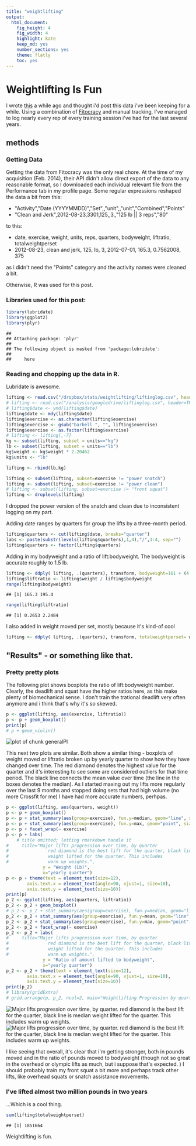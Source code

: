 ```yaml
---
title: "weightlifting"
output:
  html_document:
    fig_height: 4
    fig_width: 4
    highlight: kate
    keep_md: yes
    number_sections: yes
    theme: flatly
    toc: yes
---
```



# Weightlifting Is Fun

I wrote [this](http://aarongonzales.net/2014/08/blackboxfitness/) a while ago and thought i'd post this data i've been keeping for a while. Using a combination of [Fitocracy](http://www.fitocracy.com/profile/aaron_gonzales/) and manual tracking, I've managed to log nearly every rep of every training session i've had for the last several years. 

## methods
### Getting Data
Getting the data from Fitocracy was the only real chore. At the time of my acquisition (Feb. 2014), their API didn't allow direct export of the data to any reasonable format, so I downloaded each individual relevant file from the Performance tab in my profile page. Some regular expressions reshaped the data a bit from this:

* "Activity","Date (YYYYMMDD)","Set",,"unit",,"unit","Combined","Points"
* "Clean and Jerk",2012-08-23,3301,125,,3,,"125 lb || 3 reps","80"

to this:

* date, exercise, weight, units, reps, quarters, bodyweight, liftratio, totalweightperset
* 2012-08-23, clean and jerk, 125, lb, 3, 2012-07-01, 165.3, 0.7562008, 375

as i didn't need the "Points" category and the activity names were cleaned a bit. 

Otherwise, R was used for this post. 
### Libraries used for this post:

```r
library(lubridate)
library(ggplot2)
library(plyr)
```

```
## 
## Attaching package: 'plyr'
## 
## The following object is masked from 'package:lubridate':
## 
##     here
```

### Reading and chopping up the data in R.

Lubridate is awesome. 

```r
lifting <- read.csv("/dropbox/stats/weightlifting/liftinglog.csv", header=TRUE)
# lifting <- read.csv("/analysis/googledrive/liftinglog.csv", header=TRUE)
# lifting$date <- ymd(lifting$date)
lifting$date <- mdy(lifting$date)
lifting$exercise <- as.character(lifting$exercise)
lifting$exercise <- gsub("barbell ", "", lifting$exercise)
lifting$exercise <- as.factor(lifting$exercise)
# lifting <- lifting[,-7]
kg <- subset(lifting, subset = units=="kg")
lb <- subset(lifting, subset = units=="lb")
kg$weight <- kg$weight * 2.20462
kg$units <- "lb"

lifting <- rbind(lb,kg)

lifting <- subset(lifting, subset=exercise != "power snatch") 
lifting <- subset(lifting, subset=exercise != "power clean") 
# lifting <- subset(lifting, subset=exercise != "front squat") 
lifting <- droplevels(lifting)
```
I dropped the power version of the snatch and clean due to inconsistent logging on my part.

Adding date ranges by quarters for group the lifts by a three-month period.

```r
lifting$quarters <- cut(lifting$date, breaks="quarter")
labs <- paste(substr(levels(lifting$quarters),1,4),"/",1:4, sep="")
lifting$quarters <- factor(lifting$quarters) 
```

Adding in my bodyweight and a ratio of lift:bodyweight. The bodyweight is accurate roughly to 1.5 lb. 

```r
lifting <- ddply( lifting, .(quarters), transform, bodyweight=161 + (4.3*as.numeric(quarters)))
lifting$liftratio <- lifting$weight / lifting$bodyweight
range(lifting$bodyweight)
```

```
## [1] 165.3 195.4
```

```r
range(lifting$liftratio)
```

```
## [1] 0.2653 2.2484
```


I also added in weight moved per set, mostly because it's kind-of cool

```r
lifting <- ddply( lifting, .(quarters), transform, totalweightperset= weight*reps)
```


## "Results" - or something like that.
### Pretty pretty plots
The following plot shows boxplots the ratio of lift:bodyweight number. Clearly, the deadlift and squat have the higher ratios here, as this make plenty of biomechanical sense. I don't train the trational deadlift very often anymore and i think that's why it's so skewed.

```r
p <- ggplot(lifting, aes(exercise, liftratio))
p <- p + geom_boxplot()
print(p)
# p + geom_violin()
```

<img src="figure/minimal-generalPl.png" title="plot of chunk generalPl" alt="plot of chunk generalPl" style="display: block; margin: auto;" />



This next two plots are similar. Both show a similar thing - boxplots of 
weight moved or liftratio broken up by yearly quarter to show how they 
have changed over time. The red diamond denotes the highest value for the 
quarter and it's interesting to see some are considered outliers for that time period. 
The black line connects the mean value over time (the line in the boxes denotes the median). 
As I started maxing out my lifts more regularly over the last 9 months and stopped 
doing sets that had high volume (no more Crossfit for me) I have had more accurate numbers, perhpas.  



```r
p <- ggplot(lifting, aes(quarters, weight))
p <- p + geom_boxplot()
p <- p + stat_summary(aes(group=exercise), fun.y=median, geom="line", size=1.5)
p <- p + stat_summary(aes(group=exercise), fun.y=max, geom="point", size=2, shape=23, fill="red")
p <- p + facet_wrap(~ exercise)
p <- p + labs(
    # title omitted; letting rmarkdown handle it
#     title="Major lifts progression over time, by quarter  
#               red diamond is the best lift for the quarter, black line is median
#               weight lifted for the quarter. This includes
#               warm up weights.", 
              y = "Weight (Lb)", 
              x="yearly quarter")
p <- p + theme(text = element_text(size=12),
        axis.text.x = element_text(angle=90, vjust=1, size=10),
        axis.text.y = element_text(size=10))
print(p)
p_2 <- ggplot(lifting, aes(quarters, liftratio))
p_2 <- p_2 + geom_boxplot()
# p_2 <- p_2 + stat_summary(aes(group=exercise), fun.y=median, geom="line", size=2)
p_2 <- p_2 + stat_summary(aes(group=exercise), fun.y=mean, geom="line", size=1.5)
p_2 <- p_2 + stat_summary(aes(group=exercise), fun.y=max, geom="point", size=2, shape=23, fill="red")
p_2 <- p_2 + facet_wrap(~ exercise)
p_2 <- p_2 + labs(
#     title="Major lifts progression over time, by quarter  
#               red diamond is the best lift for the quarter, black line is median
#               weight lifted for the quarter. This includes
#               warm up weights.", 
              y = "Ratio of amount lifted to bodyweight", 
              x="yearly quarter")
p_2 <- p_2 + theme(text = element_text(size=12),
        axis.text.x = element_text(angle=90, vjust=1, size=10),
        axis.text.y = element_text(size=10))
print(p_2)
# library(gridExtra)
# grid.arrange(p, p_2, ncol=2, main="Weightlifting Progression by quarters")
```

<img src="figure/minimal-timeplots1.png" title="Major lifts progression over time, by quarter. red diamond is the best lift for the quarter, black line is median weight lifted for the quarter. This includes warm up weights." alt="Major lifts progression over time, by quarter. red diamond is the best lift for the quarter, black line is median weight lifted for the quarter. This includes warm up weights." style="display: block; margin: auto;" /><img src="figure/minimal-timeplots2.png" title="Major lifts progression over time, by quarter. red diamond is the best lift for the quarter, black line is median weight lifted for the quarter. This includes warm up weights." alt="Major lifts progression over time, by quarter. red diamond is the best lift for the quarter, black line is median weight lifted for the quarter. This includes warm up weights." style="display: block; margin: auto;" />

I like seeing that overall, it's clear that i'm getting stronger, both in pounds moved and in the ratio of pounds moved to bodyweight (though not so great in the overhead or olympic lifts as much, but i suppose that's expected. ) I should probably train my front squat a bit more and perhaps track other lifts, like overhead squats or snatch assistance movements. 

### I've lifted almost two million pounds in two years
...Which is a cool thing.

```r
sum(lifting$totalweightperset)
```

```
## [1] 1851664
```

Weightlifting is fun. 
